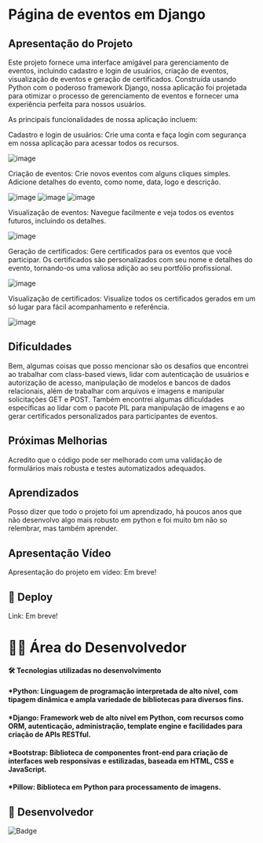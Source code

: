 # Página de eventos em Django
## Apresentação do Projeto

Este projeto fornece uma interface amigável para gerenciamento de eventos, incluindo cadastro e login de usuários, criação de eventos, visualização de eventos e geração de certificados. Construída usando Python com o poderoso framework Django, nossa aplicação foi projetada para otimizar o processo de gerenciamento de eventos e fornecer uma experiência perfeita para nossos usuários.

As principais funcionalidades de nossa aplicação incluem:

Cadastro e login de usuários: Crie uma conta e faça login com segurança em nossa aplicação para acessar todos os recursos.

![image](https://user-images.githubusercontent.com/118136902/232352349-d8e5989a-a1c1-4302-b9e2-7b73aa9e36db.png)
<!--![image](https://user-images.githubusercontent.com/118136902/232352383-d298c351-0a11-462a-9e18-053289d61d39.png) Corrigir imagem -->

Criação de eventos: Crie novos eventos com alguns cliques simples. Adicione detalhes do evento, como nome, data, logo e descrição.

![image](https://user-images.githubusercontent.com/118136902/232352451-373130ed-6379-4994-9688-0d02e61ee5bd.png)
![image](https://user-images.githubusercontent.com/118136902/232352476-1afebda4-aebb-47a0-aeaf-899791aba0ba.png)
![image](https://user-images.githubusercontent.com/118136902/232352566-86edb8f3-7b4d-4822-ace6-da63e1c71091.png)

Visualização de eventos: Navegue facilmente e veja todos os eventos futuros, incluindo os detalhes.

![image](https://user-images.githubusercontent.com/118136902/232352728-747b75be-fd96-4ffa-ac49-eac1ecebd6d2.png)

Geração de certificados: Gere certificados para os eventos que você participar. Os certificados são personalizados com seu nome e detalhes do evento, tornando-os uma valiosa adição ao seu portfólio profissional.

![image](https://user-images.githubusercontent.com/118136902/232352777-dc38c530-0029-4fac-ac28-1f63508ccea0.png)

Visualização de certificados: Visualize todos os certificados gerados em um só lugar para fácil acompanhamento e referência.

![image](https://user-images.githubusercontent.com/118136902/232352800-24090cce-2b2c-42ad-bc1a-7312fb2b630a.png)

## Dificuldades

Bem, algumas coisas que posso mencionar são os desafios que encontrei ao trabalhar com class-based views, lidar com autenticação de usuários e autorização de acesso, manipulação de modelos e bancos de dados relacionais, além de trabalhar com arquivos e imagens e manipular solicitações GET e POST. Também encontrei algumas dificuldades específicas ao lidar com o pacote PIL para manipulação de imagens e ao gerar certificados personalizados para participantes de eventos.

## Próximas Melhorias 
Acredito que o código pode ser melhorado com uma validação de formulários mais robusta e testes automatizados adequados.

## Aprendizados
Posso dizer que todo o projeto foi um aprendizado, há poucos anos que não desenvolvo algo mais robusto em python e foi muito bm não so relembrar, mas também aprender.

## Apresentação Vídeo

Apresentação do projeto em vídeo: Em breve!

## 🚀 Deploy

Link: Em breve!

# 👨‍💻 Área do Desenvolvedor

#### 🛠️ Tecnologias utilizadas no desenvolvimento

#### *Python: Linguagem de programação interpretada de alto nível, com tipagem dinâmica e ampla variedade de bibliotecas para diversos fins.
#### *Django: Framework web de alto nível em Python, com recursos como ORM, autenticação, administração, template engine e facilidades para criação de APIs RESTful.
#### *Bootstrap: Biblioteca de componentes front-end para criação de interfaces web responsivas e estilizadas, baseada em HTML, CSS e JavaScript.
#### *Pillow: Biblioteca em Python para processamento de imagens.

## 🙋 Desenvolvedor

![Badge](https://img.shields.io/badge/Desenvolvedor-MarcosCast-%237159c1?style=for-the-badge&logo=ghost)

